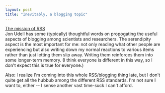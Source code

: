 ```yaml
---
layout: post
title: "Inevitably, a blogging topic"
---
```




<a href="http://weblog.infoworld.com/udell/2002/09/05.html">The mission of RSS</a><br>
Jon Udell has some (typically) thoughtful words on propogating the useful aspects of blogging among scientists and researchers. The serendipity aspect is the most important for me: not only reading what other people are experiencing but also writing down my normal reactions to various items rather than just letting them slip away. Writing them reinforces them into some longer-term memory. (I think everyone is different in this way, so I don't expect this is true for everyone.)</p>

<p>Also: I realize I'm coming into this whole RSS/blogging thing late, but I don't quite get all the hubbub among the different RSS standards. I'm not sure I want to, either -- I sense another vast time-suck I can't afford.


